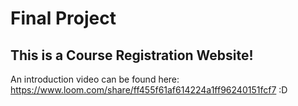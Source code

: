 # Final Project

## This is a Course Registration Website!
An introduction video can be found here:
https://www.loom.com/share/ff455f61af614224a1ff96240151fcf7
:D